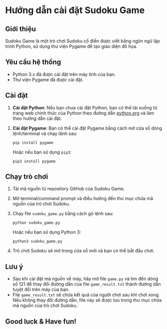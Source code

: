 # Hướng dẫn cài đặt Sudoku Game

## Giới thiệu

Sudoku Game là một trò chơi Sudoku cổ điển được viết bằng ngôn ngữ lập trình Python, sử dụng thư viện Pygame để tạo giao diện đồ họa.

## Yêu cầu hệ thống

- Python 3.x đã được cài đặt trên máy tính của bạn.
- Thư viện Pygame đã được cài đặt.

## Cài đặt

1. **Cài đặt Python**: Nếu bạn chưa cài đặt Python, bạn có thể tải xuống từ trang web chính thức của Python theo đường dẫn [python.org](https://www.python.org/downloads/) và làm theo hướng dẫn cài đặt.
2. **Cài đặt Pygame**: Bạn có thể cài đặt Pygame bằng cách mở cửa sổ dòng lệnh/terminal và chạy lệnh sau:

   ```
   pip install pygame
   ```

   Hoặc nếu bạn sử dụng `pip3`:

   ```
   pip3 install pygame
   ```

## Chạy trò chơi

1. Tải mã nguồn từ repository GitHub của Sudoku Game.
2. Mở terminal/command prompt và điều hướng đến thư mục chứa mã nguồn của trò chơi Sudoku.
3. Chạy file `sudoku_game.py` bằng cách gõ lệnh sau:

   ```
   python sudoku_game.py
   ```

   Hoặc nếu bạn sử dụng Python 3:

   ```
   python3 sudoku_game.py
   ```

4. Trò chơi Sudoku sẽ mở trong cửa sổ mới và bạn có thể bắt đầu chơi.

## Lưu ý
- Sau khi cài đặt mã nguồn về máy, hãy mở file `game.py` và tìm đến dòng số 121 để thay đổi đường dẫn của file `game_result.txt` thành đường dẫn tuyệt đối trên máy của bạn.
- File `game_result.txt` sẽ chứa kết quả của người chơi sau khi chơi xong. Nếu không thay đổi đường dẫn, file này sẽ được lưu trong thư mục chứa mã nguồn của trò chơi Sudoku.

## Good luck & Have fun!
